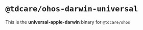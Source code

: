 # `@tdcare/ohos-darwin-universal`

This is the **universal-apple-darwin** binary for `@tdcare/ohos`
